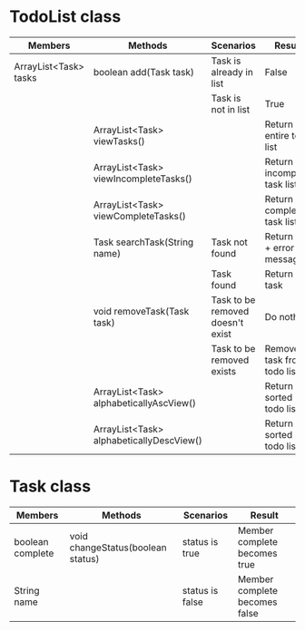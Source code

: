 
 # TodoList class
 
| Members                | Methods                                   | Scenarios                        | Result                      |
|------------------------|-------------------------------------------|----------------------------------|-----------------------------|
| ArrayList\<Task> tasks | boolean add(Task task)                    | Task is already in list          | False                       |
|                        |                                           | Task is not in list              | True                        |
|                        | ArrayList\<Task> viewTasks()              |                                  | Return entire todo list     |
|                        | ArrayList\<Task> viewIncompleteTasks()    |                                  | Return incomplete task list |
|                        | ArrayList\<Task> viewCompleteTasks()      |                                  | Return complete task list   |
|                        | Task searchTask(String name)              | Task not found                   | Return null + error message |
|                        |                                           | Task found                       | Return task                 |
|                        | void removeTask(Task task)                | Task to be removed doesn't exist | Do nothing                  |
|                        |                                           | Task to be removed exists        | Remove task from todo list  |
|                        | ArrayList\<Task> alphabeticallyAscView()  |                                  | Return sorted todo list     |
|                        | ArrayList\<Task> alphabeticallyDescView() |                                  | Return sorted todo list     |

# Task class

| Members          | Methods                           | Scenarios       | Result                        |
|------------------|-----------------------------------|-----------------|-------------------------------|
| boolean complete | void changeStatus(boolean status) | status is true  | Member complete becomes true  |
| String name      |                                   | status is false | Member complete becomes false |
